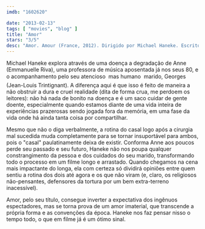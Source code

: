 ```yaml
---
imdb: "1602620"

date: "2013-02-13"
tags: [ "movies", "blog" ]
title: "Amor"
stars: "3/5"
desc: "Amor. Amour (France, 2012). Dirigido por Michael Haneke. Escrito por Michael Haneke. Com Jean-Louis Trintignant, Emmanuelle Riva, Isabelle Huppert, Alexandre Tharaud, William Shimell, Ramón Agirre, Rita Blanco, Carole Franck, Dinara Drukarova."
---
```

Michael Haneke explora através de uma doença a degradação de Anne (Emmanuelle Riva), uma professora de música aposentada já nos seus 80, e o acompanhamento pelo seu atencioso  mas humano  marido, Georges (Jean-Louis Trintignant). A diferença aqui é que isso é feito de maneira a não obstruir a dura e cruel realidade (dita de forma crua, me perdoem os leitores): não há nada de bonito na doença e é um saco cuidar de gente doente, especialmente quando estamos diante de uma vida inteira de experiências prazerosas sendo jogada fora da memória, em uma fase da vida onde há ainda tanta coisa por compartilhar.

Mesmo que não o diga verbalmente, a rotina do casal logo após a cirurgia mal sucedida muda completamente para se tornar insuportável para ambos, pois o "casal" paulatinamente deixa de existir. Conforma Anne aos poucos perde seu passado e seu futuro, Haneke não nos poupa qualquer constrangimento da pessoa e dos cuidados do seu marido, transformando todo o processo em um filme longo e arrastado. Quando chegamos na cena mais impactante do longa, ela com certeza só dividirá opiniões entre quem sentiu a rotina dos dois até agora e os que não viram (e, claro, os religiosos não-pensantes, defensores da tortura por um bem extra-terreno inacessível).

Amor, pelo seu título, consegue inverter a expectativa dos ingênuos espectadores, mas se torna prova de um amor imaterial, que transcende a própria forma e as convenções da época. Haneke nos faz pensar nisso o tempo todo, o que em filme já é um ótimo sinal.

